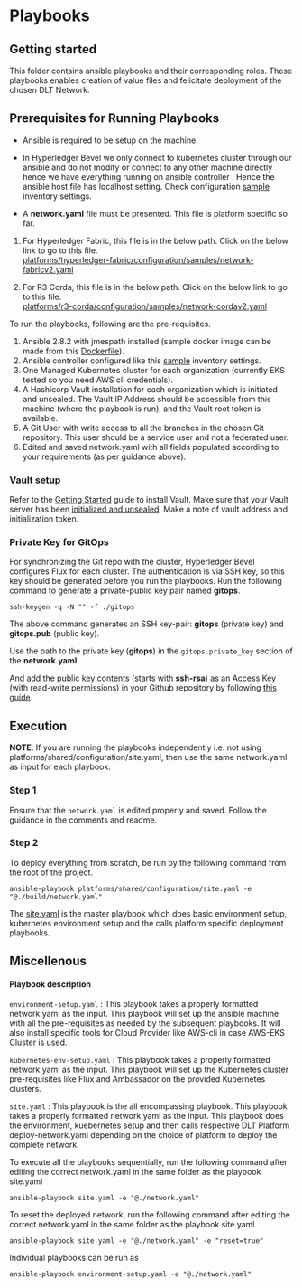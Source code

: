 [//]: # (##############################################################################################)
[//]: # (Copyright Accenture. All Rights Reserved.)
[//]: # (SPDX-License-Identifier: Apache-2.0)
[//]: # (##############################################################################################)

# Playbooks

## Getting started
This folder contains ansible playbooks and their corresponding roles.
These playbooks enables creation of value files and felicitate deployment of the chosen DLT Network.

## Prerequisites for Running Playbooks
- Ansible is required to be setup on the machine.
- In Hyperledger Bevel we only connect to kubernetes cluster through our ansible and do not modify or connect to any other machine directly hence we have everything running on ansible controller . Hence the ansible host file has localhost setting. Check configuration [sample](../../shared/inventory/ansible_provisioners) inventory settings.

- A **network.yaml** file must be presented. This file is platform specific so far.
1. For Hyperledger Fabric, this file is in the below path. Click on the below link to go to this file.<br>
[platforms/hyperledger-fabric/configuration/samples/network-fabricv2.yaml](../../hyperledger-fabric/configuration/samples/network-fabricv2.yaml)

2. For R3 Corda, this file is in the below path. Click on the below link to go to this file.<br>
[platforms/r3-corda/configuration/samples/network-cordav2.yaml](../../r3-corda/configuration/samples/network-cordav2.yaml)<br>

To run the playbooks, following are the pre-requisites.
1. Ansible 2.8.2 with jmespath installed (sample docker image can be made from this [Dockerfile](../../shared/images/ansibleSlave.Dockerfile)).
2. Ansible controller configured like this [sample](../../shared/inventory) inventory settings.
3. One Managed Kubernetes cluster for each organization (currently EKS tested so you need AWS cli credentials).
4. A Hashicorp Vault installation for each organization which is initiated and unsealed. The Vault IP Address should be accessible from this machine (where the playbook is run), and the Vault root token is available.
5. A Git User with write access to all the branches in the chosen Git repository. This user should be a service user and not a federated user.
6. Edited and saved network.yaml with all fields populated according to your requirements (as per guidance above). 

### Vault setup
Refer to the [Getting Started](https://learn.hashicorp.com/vault/getting-started/install) guide to install Vault. Make sure that your Vault server has been [initialized and unsealed](https://learn.hashicorp.com/vault/getting-started/deploy). Make a note of vault address and initialization token.     

### Private Key for GitOps
For synchronizing the Git repo with the cluster, Hyperledger Bevel configures Flux for each cluster. The authentication is via SSH key, so this key should be generated before you run the playbooks. 
Run the following command to generate a private-public key pair named **gitops**.

```
ssh-keygen -q -N "" -f ./gitops
```

The above command generates an SSH key-pair: **gitops** (private key) and **gitops.pub** (public key).

Use the path to the private key (**gitops**) in the `gitops.private_key` section of the **network.yaml**.

And add the public key contents (starts with **ssh-rsa**) as an Access Key (with read-write permissions) in your Github repository by following [this guide](https://help.github.com/en/github/authenticating-to-github/adding-a-new-ssh-key-to-your-github-account).

## Execution 

**NOTE**: If you are running the playbooks independently i.e. not using platforms/shared/configuration/site.yaml, then use the same network.yaml as input for each playbook.

### Step 1
Ensure that the `network.yaml` is edited properly and saved. Follow the guidance in the comments and readme.

### Step 2
To deploy everything from scratch, be run by the following command from the root of the project. 
```
ansible-playbook platforms/shared/configuration/site.yaml -e "@./build/network.yaml"
```
The [site.yaml](./site.yaml) is the master playbook which does basic environment setup, kubernetes environment setup and the calls platform specific deployment playbooks.

## Miscellenous
#### Playbook description
`environment-setup.yaml` : This playbook takes a properly formatted network.yaml as the input. This playbook will set up the ansible machine with all the pre-requisites as needed by the subsequent playbooks. It will also install specific tools for Cloud Provider like AWS-cli in case AWS-EKS Cluster is used. 

`kubernetes-env-setup.yaml` : This playbook takes a properly formatted network.yaml as the input. This playbook will set up the Kubernetes cluster pre-requisites like Flux and Ambassador on the provided Kubernetes clusters.

`site.yaml` : This playbook is the all encompassing playbook. This playbook takes a properly formatted network.yaml as the input. This playbook does the environment, kuebernetes setup and then calls respective DLT Platform deploy-network.yaml depending on the choice of platform to deploy the complete network.

To execute all the playbooks sequentially, run the following command after editing the correct network.yaml in the same folder as the playbook site.yaml
```
ansible-playbook site.yaml -e "@./network.yaml"
```
To reset the deployed network, run the following command after editing the correct network.yaml in the same folder as the playbook site.yaml
```
ansible-playbook site.yaml -e "@./network.yaml" -e "reset=true"
```

Individual playbooks can be run as
```
ansible-playbook environment-setup.yaml -e "@./network.yaml"
```
